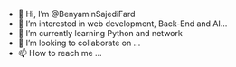 - 👋 Hi, I’m @BenyaminSajediFard
- 👀 I’m interested in web development, Back-End and AI...
- 🌱 I’m currently learning Python and network
- 💞️ I’m looking to collaborate on ...
- 📫 How to reach me ...

<!---
BenyaminSajediFard/BenyaminSajediFard is a ✨ special ✨ repository because its `README.md` (this file) appears on your GitHub profile.
You can click the Preview link to take a look at your changes.
--->
